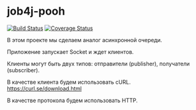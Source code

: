 # job4j-pooh

[![Build Status](https://app.travis-ci.com/Spirka/job4j-pooh.svg?branch=master)](https://app.travis-ci.com/github/Spirka/job4j_pooh)
[![Coverage Status](https://codecov.io/gh/Spirka/job4j-pooh/branch/master/graph/badge.svg)](https://codecov.io/gh/Spirka/job4j-pooh)


В этом проекте мы сделаем аналог асинхронной очереди.

Приложение запускает Socket и ждет клиентов.

Клиенты могут быть двух типов: отправители (publisher), получатели (subscriber).

В качестве клиента будем использовать cURL. https://curl.se/download.html

В качестве протокола будем использовать HTTP. 

